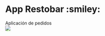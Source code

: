 <h1>App Restobar :smiley:</h1>
Aplicación de pedidos
<br>
<img src="https://user-images.githubusercontent.com/54756448/149158535-f09eaf7b-1c5b-427c-bcfa-51b4aa780cc1.png" />
